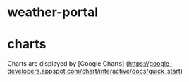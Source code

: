 weather-portal
==============

charts
======
Charts are displayed by [Google Charts] (https://google-developers.appspot.com/chart/interactive/docs/quick_start)

